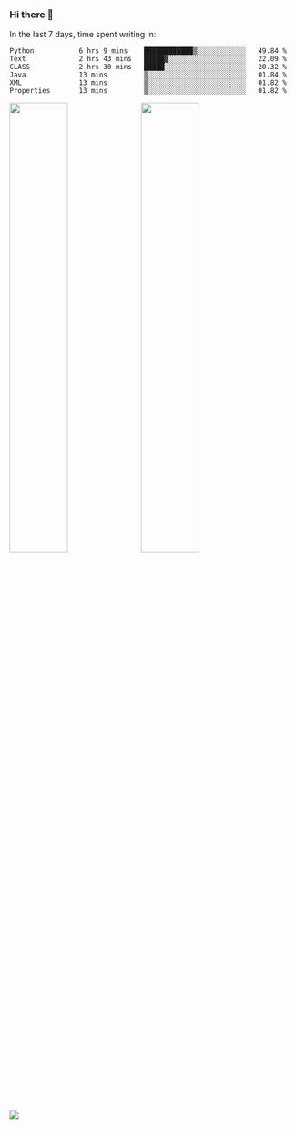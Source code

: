 ### Hi there 👋

In the last 7 days, time spent writing in:

<!--START_SECTION:waka-->

```text
Python           6 hrs 9 mins    ████████████▒░░░░░░░░░░░░   49.84 %
Text             2 hrs 43 mins   █████▓░░░░░░░░░░░░░░░░░░░   22.09 %
CLASS            2 hrs 30 mins   █████░░░░░░░░░░░░░░░░░░░░   20.32 %
Java             13 mins         ▒░░░░░░░░░░░░░░░░░░░░░░░░   01.84 %
XML              13 mins         ▒░░░░░░░░░░░░░░░░░░░░░░░░   01.82 %
Properties       13 mins         ▒░░░░░░░░░░░░░░░░░░░░░░░░   01.82 %
```

<!--END_SECTION:waka-->

<img src="https://wakatime.com/share/@jimtje/5d0c92de-08f8-4a72-8f2f-6a9693d1e318.svg" width=45% height=45%> <img src="https://wakatime.com/share/@jimtje/501498ae-bda5-4da7-a89d-b40bcdd5556d.svg" width=45% height=45%>

![](https://hit.yhype.me/github/profile?user_id=43537315)
